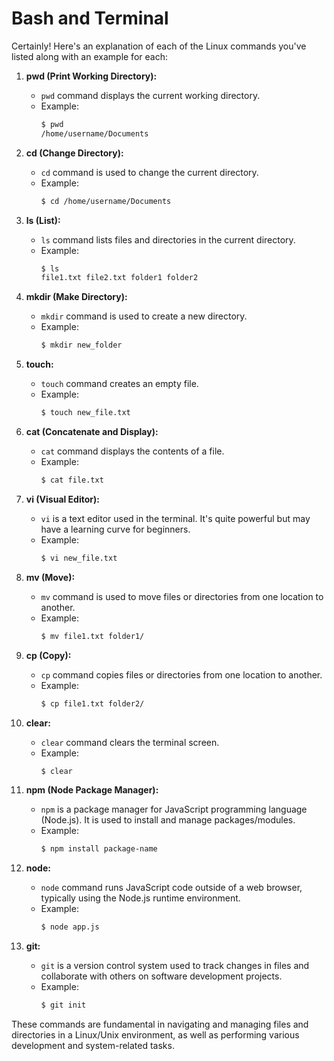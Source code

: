 # Bash and Terminal

Certainly! Here's an explanation of each of the Linux commands you've listed along with an example for each:

1. **pwd (Print Working Directory):**
   - `pwd` command displays the current working directory.
   - Example:
     ```bash
     $ pwd
     /home/username/Documents
     ```

2. **cd (Change Directory):**
   - `cd` command is used to change the current directory.
   - Example:
     ```bash
     $ cd /home/username/Documents
     ```

3. **ls (List):**
   - `ls` command lists files and directories in the current directory.
   - Example:
     ```bash
     $ ls
     file1.txt file2.txt folder1 folder2
     ```

4. **mkdir (Make Directory):**
   - `mkdir` command is used to create a new directory.
   - Example:
     ```bash
     $ mkdir new_folder
     ```

5. **touch:**
   - `touch` command creates an empty file.
   - Example:
     ```bash
     $ touch new_file.txt
     ```

6. **cat (Concatenate and Display):**
   - `cat` command displays the contents of a file.
   - Example:
     ```bash
     $ cat file.txt
     ```

7. **vi (Visual Editor):**
   - `vi` is a text editor used in the terminal. It's quite powerful but may have a learning curve for beginners.
   - Example:
     ```bash
     $ vi new_file.txt
     ```

8. **mv (Move):**
   - `mv` command is used to move files or directories from one location to another.
   - Example:
     ```bash
     $ mv file1.txt folder1/
     ```

9. **cp (Copy):**
   - `cp` command copies files or directories from one location to another.
   - Example:
     ```bash
     $ cp file1.txt folder2/
     ```

10. **clear:**
    - `clear` command clears the terminal screen.
    - Example:
      ```bash
      $ clear
      ```

11. **npm (Node Package Manager):**
    - `npm` is a package manager for JavaScript programming language (Node.js). It is used to install and manage packages/modules.
    - Example:
      ```bash
      $ npm install package-name
      ```

12. **node:**
    - `node` command runs JavaScript code outside of a web browser, typically using the Node.js runtime environment.
    - Example:
      ```bash
      $ node app.js
      ```

13. **git:**
    - `git` is a version control system used to track changes in files and collaborate with others on software development projects.
    - Example:
      ```bash
      $ git init
      ```

These commands are fundamental in navigating and managing files and directories in a Linux/Unix environment, as well as performing various development and system-related tasks.
